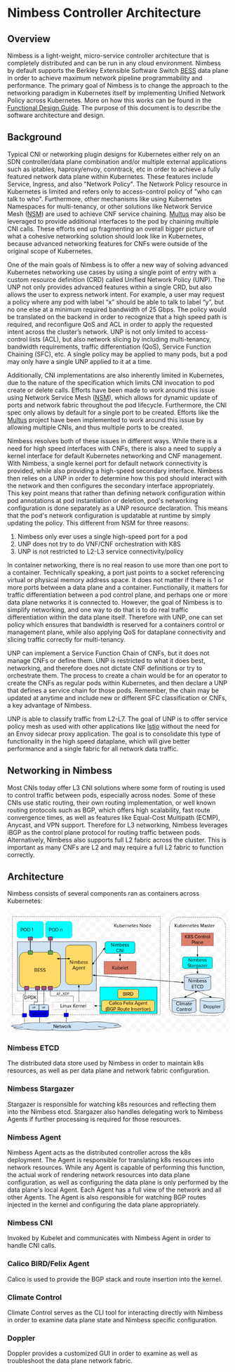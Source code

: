 # Nimbess Controller Architecture

## Overview

Nimbess is a light-weight, micro-service controller architecture that is
completely distributed and can be run in any cloud environment. Nimbess by
default supports the Berkley Extensible Software Switch 
[BESS](https://github.com/NetSys/bess) data plane in order to achieve maximum 
network pipeline programmability and performance. The primary goal of Nimbess
is to change the approach to the networking paradigm in Kubernetes itself by
implementing Unified Network Policy across Kubernetes. More on how this works
can be found in the [Functional Design Guide](functional-spec.md). The purpose
of this document is to describe the software architecture and design.

## Background

Typical CNI or networking plugin designs for Kubernetes either rely on an SDN
controller/data plane combination and/or multiple external applications such
as iptables, haproxy/envoy, conntrack, etc in order to achieve a fully featured
network data plane within Kubernetes. These features include Service, Ingress,
and also "Network Policy". The Network Policy resource in Kubernetes is limited
and refers only to access-control policy of "who can talk to who". Furthermore,
other mechanisms like using Kubernetes Namespaces for multi-tenancy, or other
solutions like Network Service Mesh
([NSM](https://github.com/networkservicemesh)) are used to achieve CNF service
chaining. [Multus](https://github.com/intel/multus-cni) may also be leveraged
to provide additional interfaces to the pod by chaining multiple CNI calls.
These efforts end up fragmenting an overall bigger picture of what a cohesive
networking solution should look like in Kubernetes, because advanced networking
features for CNFs were outside of the original scope of Kubernetes.

One of the main goals of Nimbess is to offer a new way of solving advanced
Kubernetes networking use cases by using a single point of entry with a custom
resource definition (CRD) called Unified Network Policy (UNP). The UNP not
only provides advanced features within a single CRD, but also allows the user
to express network intent. For example, a user may request a policy where any
pod with label “x” should be able to talk to label “y”, but no one else at a
minimum required bandwidth of 25 Gbps. The policy would be translated on the
backend in order to recognize that a high speed path is required, and
reconfigure QoS and ACL in order to apply the requested intent across the
cluster’s network. UNP is not only limited to access-control lists (ACL),
but also network slicing by including multi-tenancy, bandwidth requirements,
traffic differentiation (QoS), Service Function Chaining (SFC), etc. A single
policy may be applied to many pods, but a pod may only have a single UNP
applied to it at a time.

Additionally, CNI implementations are also inherently limited in Kubernetes,
due to the nature of the specification which limits CNI invocation to pod create
or delete calls. Efforts have been made to work around this issue using Network
Service Mesh ([NSM](https://github.com/networkservicemesh)), which allows for
dynamic update of ports and network fabric throughout the pod lifecycle.
Furthermore, the CNI spec only allows by default for a single port to be
created. Efforts like the [Multus](https://github.com/intel/multus-cni)
project have been implemented to work around this issue by allowing multiple
CNIs, and thus multiple ports to be created.

Nimbess resolves both of these issues in different ways. While there is a need
for high speed interfaces with CNFs, there is also a need to supply a kernel
interface for default Kubernetes networking and CNF management. With Nimbess,
a single kernel port for default network connectivity is provided, while also
providing a high-speed secondary interface. Nimbess then relies on a UNP in
order to determine how this pod should interact with the network and then
configures the secondary interface appropriately. This key point means that
rather than defining network configuration within pod annotations at pod
instantiation or deletion, pod's networking configuration is done separately as
a UNP resource declaration. This means that the pod's network configuration is
updatable at runtime by simply updating the policy. This different from NSM
for three reasons:

1. Nimbess only ever uses a single high-speed port for a pod
2. UNP does not try to do VNF/CNF orchestration with K8S
3. UNP is not restricted to L2-L3 service connectivity/policy

In container networking, there is no real reason to use more than one port to a
container. Technically speaking, a port just points to a socket referencing
virtual or physical memory address space. It does not matter if there is 1 or
more ports between a data plane and a container. Functionally, it matters for
traffic differentiation between a pod control plane, and perhaps one or more
data plane networks it is connected to. However, the goal of Nimbess is to 
simplify networking, and one way to do that is to do real traffic
differentiation within the data plane itself. Therefore with UNP, one can set
policy which ensures that bandwidth is reserved for a containers control or
management plane, while also applying QoS for dataplane connectivity and
slicing traffic correctly for multi-tenancy.

UNP can implement a Service Function Chain of CNFs, but it does not manage
CNFs or define them. UNP is restricted to what it does best, networking, and
therefore does not dictate CNF definitions or try to orchestrate them. The
process to create a chain would be for an operator to create the CNFs as
regular pods within Kubernetes, and then declare a UNP that defines a service
chain for those pods. Remember, the chain may be updated at anytime and include
new or different SFC classification or CNFs, a key advantage of Nimbess.

UNP is able to classify traffic from L2-L7. The goal of UNP is to offer service
policy mesh as used with other applications like [Istio](https://istio.io)
without the need for an Envoy sidecar proxy application. The goal is to
consolidate this type of functionality in the high speed dataplane, which will
give better performance and a single fabric for all network data traffic.

## Networking in Nimbess

Most CNIs today offer L3 CNI solutions where some form of routing is used to
control traffic between pods, especially across nodes. Some of these CNIs use
static routing, their own routing implementation, or well known routing
protocols such as BGP, which offers high scalability, fast route convergence
times, as well as features like Equal-Cost Multipath (ECMP), Anycast, and
VPN support. Therefore for L3 networking, Nimbess leverages iBGP as the control
plane protocol for routing traffic between pods. Alternatively, Nimbess also 
supports full L2 fabric across the cluster. This is important as many CNFs
are L2 and may require a full L2 fabric to function correctly.

## Architecture

Nimbess consists of several components ran as containers across Kubernetes:

[![Nimbess Architecture](../img/Nimbess.png)](../img/Nimbess.png)

### Nimbess ETCD
The distributed data store used by Nimbess in order to maintain k8s resources,
as well as per data plane and network fabric configuration.

### Nimbess Stargazer
Stargazer is responsible for watching k8s resources and reflecting them into
the Nimbess etcd. Stargazer also handles delegating work to Nimbess Agents if
further processing is required for those resources.

### Nimbess Agent
Nimbess Agent acts as the distributed controller across the k8s deployment. The
Agent is responsible for translating k8s resources into network resources.
While any Agent is capable of performing this function, the actual work of
rendering network resources into data plane configuration, as well as
configuring the data plane is only performed by the data plane's local Agent.
Each Agent has a full view of the network and all other Agents. The Agent is
also responsible for watching BGP routes injected in the kernel and configuring
the data plane appropriately.

### Nimbess CNI
Invoked by Kubelet and communicates with Nimbess Agent in order to handle CNI
calls.

### Calico BIRD/Felix Agent
Calico is used to provide the BGP stack and route insertion into the kernel.

### Climate Control
Climate Control serves as the CLI tool for interacting directly with Nimbess in
order to examine data plane state and Nimbess specific configuration.

### Doppler
Doppler provides a customized GUI in order to examine as well as troubleshoot
the data plane network fabric.
